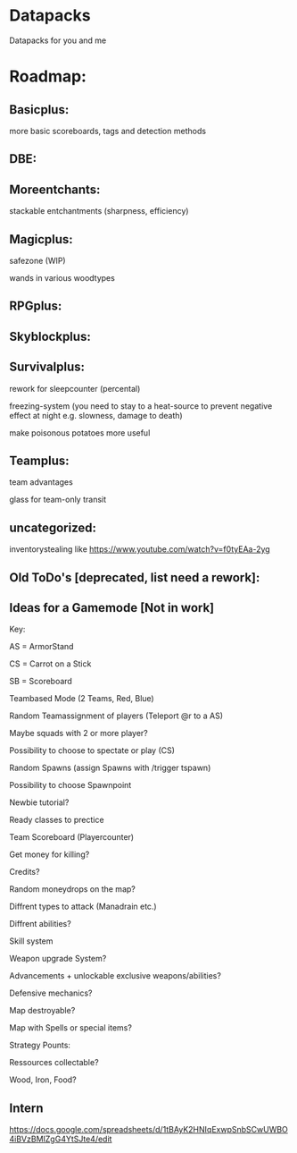 # Datapacks

Datapacks for you and me



 # Roadmap:

 ## Basicplus:

more basic scoreboards, tags and detection methods

 ## DBE:

 ## Moreentchants:

 stackable entchantments (sharpness, efficiency)

 ## Magicplus:

safezone (WIP)

wands in various woodtypes

 ## RPGplus:

 ## Skyblockplus:

 ## Survivalplus:

rework for sleepcounter (percental)

freezing-system (you need to stay to a heat-source to prevent negative effect at night e.g. slowness, damage to death)

make poisonous potatoes more useful

 ## Teamplus:

team advantages

glass for team-only transit

 ## uncategorized:
inventorystealing like https://www.youtube.com/watch?v=f0tyEAa-2yg

 ## Old ToDo's [deprecated, list need a rework]:

 ## Ideas for a Gamemode [Not in work]

 Key:

 AS = ArmorStand

 CS = Carrot on a Stick

 SB = Scoreboard


 Teambased Mode (2 Teams, Red, Blue)

 Random Teamassignment of players (Teleport @r to a AS)

 Maybe squads with 2 or more player?

 Possibility to choose to spectate or play (CS)

 Random Spawns (assign Spawns with /trigger tspawn)

 Possibility to choose Spawnpoint

 Newbie tutorial?

 Ready classes to prectice

 Team Scoreboard (Playercounter)

 Get money for killing?

 Credits?

 Random moneydrops on the map?

 Diffrent types to attack (Manadrain etc.)

 Diffrent abilities?

 Skill system

 Weapon upgrade System?

 Advancements + unlockable exclusive weapons/abilities?

 Defensive mechanics?

 Map destroyable?

 Map with Spells or special items?

 Strategy Pounts:

 Ressources collectable?

 Wood, Iron, Food?

 ## Intern
https://docs.google.com/spreadsheets/d/1tBAyK2HNIqExwpSnbSCwUWBO4iBVzBMIZgG4YtSJte4/edit
